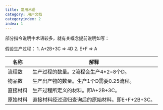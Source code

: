 ```yaml
---
title: 常用术语
category: 用户文档
categoryindex: 2
index: 1
---
```



部分指令说明中术语较多，就有关概念提前说明如写：

假设生产过程： 
    1. A+2B+3C => 4D
    2. E+F => A

| 名称 | 解释 |
|---|---|
| 流程数 | 生产过程的数量。2流程会生产4*2=8个D。 |
| 物品数 | 生产出产物的数量。生产1个D需要0.25流程。 |
| 直接材料 | 生产过程所定义的材料。即A+2B+3C。 |
| 原始材料 | 直接材料经过递归查询后的原始材料。即E+F+2B+3C。 |
